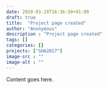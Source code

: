 ```yaml
---
date: 2020-03-28T16:36:50+01:00
draft: true
title:  "Project page created"
author: "Anonymous"
description : "Project page created"
tags: []
categories: []
projects: ["SHA2017"]
image-src : ""
image-alt : ""
---
```


Content goes here.
